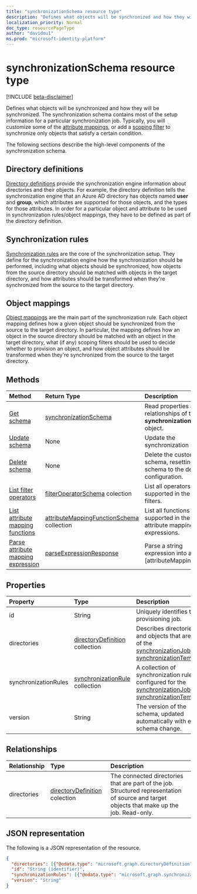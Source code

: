 ```yaml
---
title: "synchronizationSchema resource type"
description: "Defines what objects will be synchronized and how they will be synchronized. The synchronization schema contains most of the setup information for a particular synchronization job. Typically, you will customize some of the attribute mappings, or add a scoping filter to synchronize only objects that satisfy a certain condition."
localization_priority: Normal
doc_type: resourcePageType
author: "davidmu1"
ms.prod: "microsoft-identity-platform"
---
```


# synchronizationSchema resource type

[!INCLUDE [beta-disclaimer](../../includes/beta-disclaimer.md)]

Defines what objects will be synchronized and how they will be synchronized. The synchronization schema contains most of the setup information for a particular synchronization job. Typically, you will customize some of the [attribute mappings](synchronization-attributemapping.md), or add a [scoping filter](synchronization-filter.md) to synchronize only objects that satisfy a certain condition.

The following sections describe the high-level components of the synchronization schema.

## Directory definitions

[Directory definitions](synchronization-directorydefinition.md) provide the synchronization engine information about directories and their objects. For example, the directory definition tells the synchronization engine that an Azure AD directory has objects named **user** and **group**, which attributes are supported for those objects, and the types for those attributes. In order for a particular object and attribute to be used in synchronization rules/object mappings, they have to be defined as part of the directory definition.

## Synchronization rules

[Synchronization rules](synchronization-synchronizationrule.md) are the core of the synchronization setup. They define for the synchronization engine how the synchronization should be performed, including what objects should be synchronized, how objects from the source directory should be matched with objects in the target directory, and how attributes should be transformed when they're synchronized from the source to the target directory. 

## Object mappings

[Object mappings](synchronization-objectmapping.md) are the main part of the synchronization rule. Each object mapping defines how a given object should be synchronized from the source to the target directory. In particular, the mapping defines how an object in the source directory should be matched with an object in the target directory, what (if any) scoping filters should be used to decide whether to provision an object, and how object attributes should be transformed when they're synchronized from the source to the target directory.

## Methods

| Method        | Return Type               | Description                  |
|:--------------|:--------------------------|:-----------------------------|
|[Get schema](../api/synchronization-synchronizationschema-get.md)    |[synchronizationSchema](synchronization-synchronizationschema.md)   |Read properties and relationships of the **synchronizationSchema** object.|
|[Update schema](../api/synchronization-synchronizationschema-update.md)    |None   |Update the synchronization schema. |
|[Delete schema](../api/synchronization-synchronizationschema-delete.md)    |None   |Delete the customized schema, resetting the schema to the default configuration. |
|[List filter operators](../api/synchronization-synchronizationschema-filteroperators.md)    |[filterOperatorSchema](../resources/synchronization-filteroperatorschema.md) colection   |List all operators supported in the scoping filters. |
|[List attribute mapping functions](../api/synchronization-synchronizationschema-functions.md)    |[attributeMappingFunctionSchema](../resources/synchronization-attributemappingfunctionschema.md) collection   |List all functions supported in the attribute mapping expressions. |
|[Parse attribute mapping expression](../api/synchronization-synchronizationschema-parseexpression.md)|[parseExpressionResponse](synchronization-parseexpressionresponse.md)|Parse a string expression into an [attributeMappingSource|(../resources/synchronization_attributemappingsource.md) object.|


## Properties

| Property      | Type      | Description    |
|:--------------|:----------|:---------------|
|id|String|Uniquely identifies the provisioning job.|
|directories            |[directoryDefinition](synchronization-directorydefinition.md) collection   |Describes directories and objects that are part of the [synchronizationJob](synchronization-synchronizationjob.md) or [synchronizationTemplate](synchronization-synchronizationtemplate.md). |
|synchronizationRules   |[synchronizationRule](synchronization-synchronizationrule.md) collection   |A collection of synchronization rules configured for the [synchronizationJob](synchronization-synchronizationjob.md) or [synchronizationTemplate](synchronization-synchronizationtemplate.md), |
|version                |String                             |The version of the schema, updated automatically with every schema change.|


## Relationships

| Relationship | Type | Description |
|:---------------|:--------|:----------|
|directories|[directoryDefinition](synchronization-directorydefinition.md) colection|The connected directories that are part of the job. Structured representation of source and target objects that make up the job. Read-only.|




## JSON representation

The following is a JSON representation of the resource.

<!-- {
  "blockType": "resource",
  "optionalProperties": [

  ],
  "@odata.type": "microsoft.graph.synchronizationSchema"
}-->

```json
{
  "directories": [{"@odata.type": "microsoft.graph.directoryDefinition"}],
  "id": "String (identifier)",
  "synchronizationRules": [{"@odata.type": "microsoft.graph.synchronizationRule"}],
  "version": "String"
}
```

<!-- uuid: 8fcb5dbc-d5aa-4681-8e31-b001d5168d79
2015-10-25 14:57:30 UTC -->
<!--
{
  "type": "#page.annotation",
  "description": "synchronizationSchema resource",
  "keywords": "",
  "section": "documentation",
  "tocPath": "",
  "suppressions": []
}
-->
